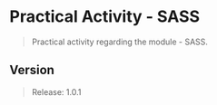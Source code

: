 # Practical Activity - SASS

> Practical activity regarding the module - SASS.

## Version

> Release: 1.0.1

